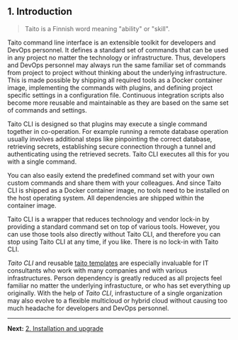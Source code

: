 ## 1. Introduction

> Taito is a Finnish word meaning "ability" or "skill".

Taito command line interface is an extensible toolkit for developers and DevOps personnel. It defines a standard set of commands that can be used in any project no matter the technology or infrastructure. Thus, developers and DevOps personnel may always run the same familiar set of commands from project to project without thinking about the underlying infrastructure. This is made possible by shipping all required tools as a Docker container image, implementing the commands with plugins, and defining project specific settings in a configuration file. Continuous integration scripts also become more reusable and maintainable as they are based on the same set of commands and settings.

Taito CLI is designed so that plugins may execute a single command together in co-operation. For example running a remote database operation usually involves additional steps like pinpointing the correct database, retrieving secrets, establishing secure connection through a tunnel and authenticating using the retrieved secrets. Taito CLI executes all this for you with a single command.

You can also easily extend the predefined command set with your own custom commands and share them with your colleagues. And since Taito CLI is shipped as a Docker container image, no tools need to be installed on the host operating system. All dependencies are shipped within the container image.

Taito CLI is a wrapper that reduces technology and vendor lock-in by providing a standard command set on top of various tools. However, you can use those tools also directly without Taito CLI, and therefore you can stop using Taito CLI at any time, if you like. There is no lock-in with Taito CLI.

*Taito CLI* and reusable [taito templates](https://github.com/TaitoUnited/taito-cli/tree/master/docs/templates) are especially invaluable for IT consultants who work with many companies and with various infrastructures. Person dependency is greatly reduced as all projects feel familiar no matter the underlying infrastucture, or who has set everything up originally. With the help of *Taito CLI*, infrastucture of a single organization may also evolve to a flexible multicloud or hybrid cloud without causing too much headache for developers and DevOps personnel.

---

**Next:** [2. Installation and upgrade](/docs/02-installation)
